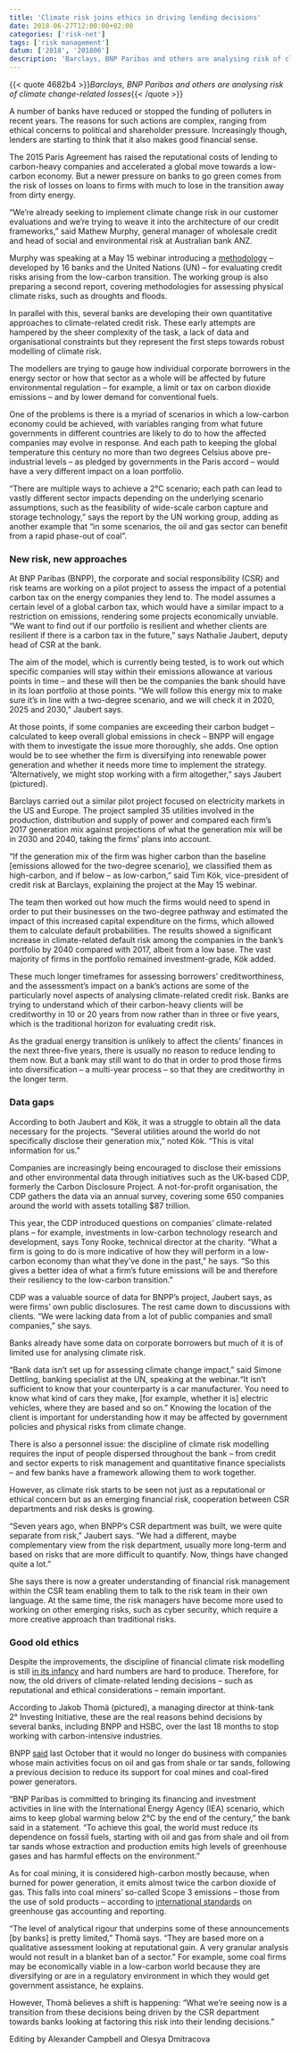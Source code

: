 ```yaml
---
title: 'Climate risk joins ethics in driving lending decisions'
date: 2018-06-27T12:00:00+02:00
categories: ['risk-net']
tags: ['risk management']
datum: ['2018', '201806']
description: 'Barclays, BNP Paribas and others are analysing risk of climate change-related losses'
---
```


{{< quote 4682b4 >}}_Barclays, BNP Paribas and others are analysing risk of climate change-related losses_{{< /quote >}}

A number of banks have reduced or stopped the funding of polluters in recent years. The reasons for such actions are complex, ranging from ethical concerns to political and shareholder pressure. Increasingly though, lenders are starting to think that it also makes good financial sense.

The 2015 Paris Agreement has raised the reputational costs of lending to carbon-heavy companies and accelerated a global move towards a low-carbon economy. But a newer pressure on banks to go green comes from the risk of losses on loans to firms with much to lose in the transition away from dirty energy.

“We’re already seeking to implement climate change risk in our customer evaluations and we’re trying to weave it into the architecture of our credit frameworks,” said Mathew Murphy, general manager of wholesale credit and head of social and environmental risk at Australian bank ANZ.

Murphy was speaking at a May 15 webinar introducing a [methodology](http://www.unepfi.org/publications/banking-publications/extending-our-horizons/) – developed by 16 banks and the United Nations (UN) – for evaluating credit risks arising from the low-carbon transition. The working group is also preparing a second report, covering methodologies for assessing physical climate risks, such as droughts and floods.

In parallel with this, several banks are developing their own quantitative approaches to climate-related credit risk. These early attempts are hampered by the sheer complexity of the task, a lack of data and organisational constraints but they represent the first steps towards robust modelling of climate risk.

The modellers are trying to gauge how individual corporate borrowers in the energy sector or how that sector as a whole will be affected by future environmental regulation – for example, a limit or tax on carbon dioxide emissions – and by lower demand for conventional fuels.

One of the problems is there is a myriad of scenarios in which a low-carbon economy could be achieved, with variables ranging from what future governments in different countries are likely to do to how the affected companies may evolve in response. And each path to keeping the global temperature this century no more than two degrees Celsius above pre-industrial levels – as pledged by governments in the Paris accord – would have a very different impact on a loan portfolio.

“There are multiple ways to achieve a 2°C scenario; each path can lead to vastly different sector impacts depending on the underlying scenario assumptions, such as the feasibility of wide-scale carbon capture and storage technology,” says the report by the UN working group, adding as another example that “in some scenarios, the oil and gas sector can benefit from a rapid phase-out of coal”.

### New risk, new approaches

At BNP Paribas (BNPP), the corporate and social responsibility (CSR) and risk teams are working on a pilot project to assess the impact of a potential carbon tax on the energy companies they lend to. The model assumes a certain level of a global carbon tax, which would have a similar impact to a restriction on emissions, rendering some projects economically unviable. “We want to find out if our portfolio is resilient and whether clients are resilient if there is a carbon tax in the future,” says Nathalie Jaubert, deputy head of CSR at the bank.

The aim of the model, which is currently being tested, is to work out which specific companies will stay within their emissions allowance at various points in time – and these will then be the companies the bank should have in its loan portfolio at those points. “We will follow this energy mix to make sure it’s in line with a two-degree scenario, and we will check it in 2020, 2025 and 2030,” Jaubert says.

At those points, if some companies are exceeding their carbon budget – calculated to keep overall global emissions in check – BNPP will engage with them to investigate the issue more thoroughly, she adds. One option would be to see whether the firm is diversifying into renewable power generation and whether it needs more time to implement the strategy. “Alternatively, we might stop working with a firm altogether,” says Jaubert (pictured).

Barclays carried out a similar pilot project focused on electricity markets in the US and Europe. The project sampled 35 utilities involved in the production, distribution and supply of power and compared each firm’s 2017 generation mix against projections of what the generation mix will be in 2030 and 2040, taking the firms’ plans into account.

“If the generation mix of the firm was higher carbon than the baseline [emissions allowed for the two-degree scenario], we classified them as high-carbon, and if below – as low-carbon,” said Tim Kök, vice-president of credit risk at Barclays, explaining the project at the May 15 webinar.

The team then worked out how much the firms would need to spend in order to put their businesses on the two-degree pathway and estimated the impact of this increased capital expenditure on the firms, which allowed them to calculate default probabilities. The results showed a significant increase in climate-related default risk among the companies in the bank’s portfolio by 2040 compared with 2017, albeit from a low base. The vast majority of firms in the portfolio remained investment-grade, Kök added.

These much longer timeframes for assessing borrowers’ creditworthiness, and the assessment’s impact on a bank’s actions are some of the particularly novel aspects of analysing climate-related credit risk. Banks are trying to understand which of their carbon-heavy clients will be creditworthy in 10 or 20 years from now rather than in three or five years, which is the traditional horizon for evaluating credit risk.

As the gradual energy transition is unlikely to affect the clients’ finances in the next three-five years, there is usually no reason to reduce lending to them now. But a bank may still want to do that in order to prod those firms into diversification – a multi-year process – so that they are creditworthy in the longer term.

### Data gaps

According to both Jaubert and Kök, it was a struggle to obtain all the data necessary for the projects. “Several utilities around the world do not specifically disclose their generation mix,” noted Kök. “This is vital information for us.”

Companies are increasingly being encouraged to disclose their emissions and other environmental data through initiatives such as the UK-based CDP, formerly the Carbon Disclosure Project. A not-for-profit organisation, the CDP gathers the data via an annual survey, covering some 650 companies around the world with assets totalling $87 trillion.

This year, the CDP introduced questions on companies’ climate-related plans – for example, investments in low-carbon technology research and development, says Tony Rooke, technical director at the charity. “What a firm is going to do is more indicative of how they will perform in a low-carbon economy than what they’ve done in the past,” he says. “So this gives a better idea of what a firm’s future emissions will be and therefore their resiliency to the low-carbon transition.”

CDP was a valuable source of data for BNPP’s project, Jaubert says, as were firms’ own public disclosures. The rest came down to discussions with clients. “We were lacking data from a lot of public companies and small companies,” she says.

Banks already have some data on corporate borrowers but much of it is of limited use for analysing climate risk.

“Bank data isn’t set up for assessing climate change impact,” said Simone Dettling, banking specialist at the UN, speaking at the webinar.“It isn’t sufficient to know that your counterparty is a car manufacturer. You need to know what kind of cars they make, [for example, whether it is] electric vehicles, where they are based and so on.” Knowing the location of the client is important for understanding how it may be affected by government policies and physical risks from climate change.

There is also a personnel issue: the discipline of climate risk modelling requires the input of people dispersed throughout the bank – from credit and sector experts to risk management and quantitative finance specialists – and few banks have a framework allowing them to work together.

However, as climate risk starts to be seen not just as a reputational or ethical concern but as an emerging financial risk, cooperation between CSR departments and risk desks is growing.

“Seven years ago, when BNPP’s CSR department was built, we were quite separate from risk,” Jaubert says. “We had a different, maybe complementary view from the risk department, usually more long-term and based on risks that are more difficult to quantify. Now, things have changed quite a lot.”

She says there is now a greater understanding of financial risk management within the CSR team enabling them to talk to the risk team in their own language. At the same time, the risk managers have become more used to working on other emerging risks, such as cyber security, which require a more creative approach than traditional risks.

### Good old ethics

Despite the improvements, the discipline of financial climate risk modelling is still [in its infancy](https://www.risk.net/risk-management/5380376/banks-begin-to-model-climate-risk-in-loan-portfolios) and hard numbers are hard to produce. Therefore, for now, the old drivers of climate-related lending decisions – such as reputational and ethical considerations – remain important.

According to Jakob Thomä (pictured), a managing director at think-tank 2° Investing Initiative, these are the real reasons behind decisions by several banks, including BNPP and HSBC, over the last 18 months to stop working with carbon-intensive industries.

BNPP [said](http://www.bnpparibas.com.cn/en/2017/10/11/bnp-paribas-takes-further-measures-to-accelerate-its-support-of-the-energy-transition/) last October that it would no longer do business with companies whose main activities focus on oil and gas from shale or tar sands, following a previous decision to reduce its support for coal mines and coal-fired power generators.

“BNP Paribas is committed to bringing its financing and investment activities in line with the International Energy Agency (IEA) scenario, which aims to keep global warming below 2°C by the end of the century,” the bank said in a statement. “To achieve this goal, the world must reduce its dependence on fossil fuels, starting with oil and gas from shale and oil from tar sands whose extraction and production emits high levels of greenhouse gases and has harmful effects on the environment.”

As for coal mining, it is considered high-carbon mostly because, when burned for power generation, it emits almost twice the carbon dioxide of gas. This falls into coal miners’ so-called Scope 3 emissions – those from the use of sold products – according to [international standards](http://www.ghgprotocol.org/sites/default/files/ghgp/standards/Product-Life-Cycle-Accounting-Reporting-Standard_041613.pdf) on greenhouse gas accounting and reporting.

“The level of analytical rigour that underpins some of these announcements [by banks] is pretty limited,” Thomä says. “They are based more on a qualitative assessment looking at reputational gain. A very granular analysis would not result in a blanket ban of a sector.” For example, some coal firms may be economically viable in a low-carbon world because they are diversifying or are in a regulatory environment in which they would get government assistance, he explains.

However, Thomä believes a shift is happening: “What we’re seeing now is a transition from these decisions being driven by the CSR department towards banks looking at factoring this risk into their lending decisions.”

Editing by Alexander Campbell and Olesya Dmitracova

